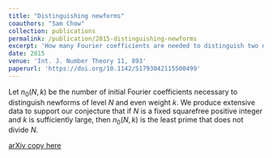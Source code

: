 ```yaml
---
title: "Distinguishing newforms"
coauthors: "Sam Chow"
collection: publications
permalink: /publication/2015-distinguishing-newforms
excerpt: 'How many Fourier coefficients are needed to distinguish two newforms of the same level?'
date: 2015
venue: 'Int. J. Number Theory 11, 893'
paperurl: 'https://doi.org/10.1142/S1793042115500499'
---
```


Let $n_0(N, k)$ be the number of initial Fourier coefficients necessary to distinguish newforms of level $N$ and even weight $k$.
We produce extensive data to support our conjecture that if $N$ is a fixed squarefree positive integer and $k$ is sufficiently large, then $n_0(N, k)$ is the least prime that does not divide $N$.

[arXiv copy here](https://arxiv.org/pdf/1404.4508)
